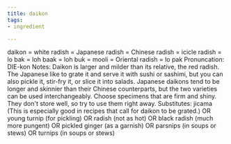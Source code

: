 ```yaml
---
title: daikon
tags:
- ingredient

---
```

daikon = white radish = Japanese radish = Chinese radish = icicle radish = lo bak = loh baak = loh buk = mooli = Oriental radish = lo pak Pronuncation: DIE-kon Notes: Daikon is larger and milder than its relative, the red radish. The Japanese like to grate it and serve it with sushi or sashimi, but you can also pickle it, stir-fry it, or slice it into salads. Japanese daikons tend to be longer and skinnier than their Chinese counterparts, but the two varieties can be used interchangeably. Choose specimens that are firm and shiny. They don't store well, so try to use them right away. Substitutes: jicama (This is especially good in recipes that call for daikon to be grated.) OR young turnip (for pickling) OR radish (not as hot) OR black radish (much more pungent) OR pickled ginger (as a garnish) OR parsnips (in soups or stews) OR turnips (in soups or stews)
